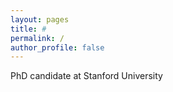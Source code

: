 ```yaml
---
layout: pages
title: #
permalink: /
author_profile: false
---
```


PhD candidate at Stanford University
